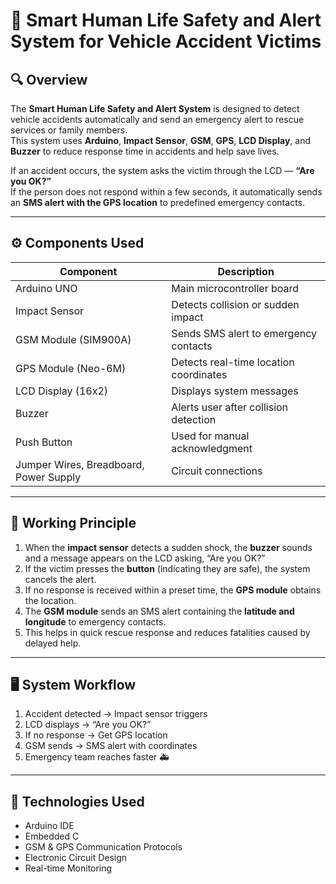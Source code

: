 # 🚗 Smart Human Life Safety and Alert System for Vehicle Accident Victims

## 🔍 Overview
The **Smart Human Life Safety and Alert System** is designed to detect vehicle accidents automatically and send an emergency alert to rescue services or family members.  
This system uses **Arduino**, **Impact Sensor**, **GSM**, **GPS**, **LCD Display**, and **Buzzer** to reduce response time in accidents and help save lives.

If an accident occurs, the system asks the victim through the LCD — **“Are you OK?”**  
If the person does not respond within a few seconds, it automatically sends an **SMS alert with the GPS location** to predefined emergency contacts.

---

## ⚙️ Components Used
| Component | Description |
|------------|-------------|
| Arduino UNO | Main microcontroller board |
| Impact Sensor | Detects collision or sudden impact |
| GSM Module (SIM900A) | Sends SMS alert to emergency contacts |
| GPS Module (Neo-6M) | Detects real-time location coordinates |
| LCD Display (16x2) | Displays system messages |
| Buzzer | Alerts user after collision detection |
| Push Button | Used for manual acknowledgment |
| Jumper Wires, Breadboard, Power Supply | Circuit connections |

---

## 🧠 Working Principle
1. When the **impact sensor** detects a sudden shock, the **buzzer** sounds and a message appears on the LCD asking, “Are you OK?”
2. If the victim presses the **button** (indicating they are safe), the system cancels the alert.
3. If no response is received within a preset time, the **GPS module** obtains the location.
4. The **GSM module** sends an SMS alert containing the **latitude and longitude** to emergency contacts.
5. This helps in quick rescue response and reduces fatalities caused by delayed help.

---

## 🖥️ System Workflow
1. Accident detected → Impact sensor triggers
2. LCD displays → “Are you OK?”
3. If no response → Get GPS location
4. GSM sends → SMS alert with coordinates
5. Emergency team reaches faster 🚑

---

## 🧾 Technologies Used
- Arduino IDE  
- Embedded C
- GSM & GPS Communication Protocols  
- Electronic Circuit Design  
- Real-time Monitoring

